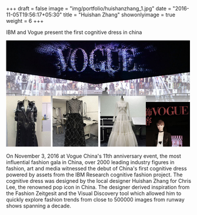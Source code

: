 +++
draft = false
image = "img/portfolio/huishanzhang_1.jpg"
date = "2016-11-05T19:56:17+05:30"
title = "Huishan Zhang"
showonlyimage = true
weight = 6
+++

IBM and Vogue present the first cognitive dress in china
<!--more-->

<img src="/img/portfolio/huishanzhang_2.jpg" width="500">

On November 3, 2016 at Vogue China's 11th anniversary event, the most influential fashion gala in China, over 2000 leading industry figures in fashion, art and media witnessed the debut of China's first cognitive dress powered by assets from the IBM Research cognitive fashion project. The cognitive dress was designed by the local designer Huishan Zhang for Chris Lee, the renowned pop icon in China. The designer derived inspiration from the Fashion Zeitgesit and the Visual Discovery tool which allowed him to quickly explore fashion trends from close to 500000 images from runway shows spanning a decade. 





